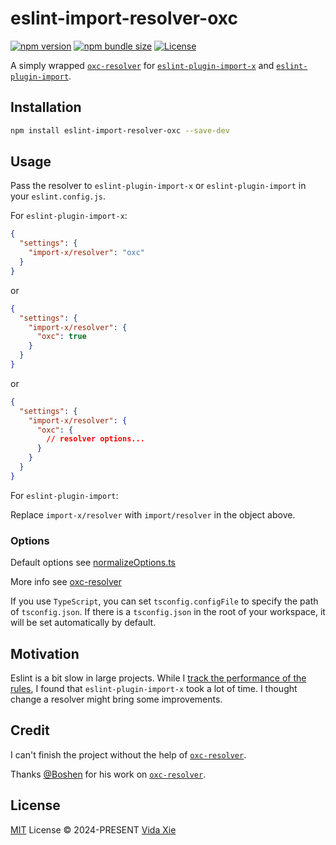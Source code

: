 # eslint-import-resolver-oxc

[![npm version][npm-version-src]][npm-version-href]
[![npm bundle size][npm-bundle-size-src]][npm-bundle-size-href]
[![License][license-src]][license-href]

A simply wrapped [`oxc-resolver`](https://github.com/oxc-project/oxc-resolver) for [`eslint-plugin-import-x`](https://github.com/un-ts/eslint-plugin-import-x) and [`eslint-plugin-import`](https://github.com/import-js/eslint-plugin-import).

## Installation

```bash
npm install eslint-import-resolver-oxc --save-dev
```

## Usage

Pass the resolver to `eslint-plugin-import-x` or `eslint-plugin-import` in your `eslint.config.js`.

For `eslint-plugin-import-x`:
```json
{
  "settings": {
    "import-x/resolver": "oxc"
  }
}
```
or
```json
{
  "settings": {
    "import-x/resolver": {
      "oxc": true
    }
  }
}
```
or
```json
{
  "settings": {
    "import-x/resolver": {
      "oxc": {
        // resolver options...
      }
    }
  }
}
```

For `eslint-plugin-import`:

Replace `import-x/resolver` with `import/resolver` in the object above.

### Options

Default options see [normalizeOptions.ts](./src/normalizeOptions.ts)

More info see [oxc-resolver](https://github.com/oxc-project/oxc-resolver?tab=readme-ov-file#options)

If you use `TypeScript`, you can set `tsconfig.configFile` to specify the path of `tsconfig.json`. If there is a `tsconfig.json` in the root of your workspace, it will be set automatically by default.

## Motivation

Eslint is a bit slow in large projects. While I [track the performance of the rules](https://eslint.org/docs/latest/extend/custom-rules#profile-rule-performance), I found that `eslint-plugin-import-x` took a lot of time. I thought change a resolver might bring some improvements.

## Credit

I can't finish the project without the help of [`oxc-resolver`](https://github.com/oxc-project/oxc-resolver).

Thanks [@Boshen](https://github.com/Boshen) for his work on [`oxc-resolver`](https://github.com/oxc-project/oxc-resolver).

## License

[MIT](./LICENSE) License &copy; 2024-PRESENT [Vida Xie](https://github.com/9romise)

[npm-version-src]: https://img.shields.io/npm/v/eslint-import-resolver-oxc?color=91ede9
[npm-version-href]: https://npmjs.com/package/eslint-import-resolver-oxc
[npm-bundle-size-src]: https://img.shields.io/npm/unpacked-size/eslint-import-resolver-oxc?color=91ede9
[npm-bundle-size-href]: https://npmjs.com/package/eslint-import-resolver-oxc
[license-src]: https://img.shields.io/npm/l/eslint-import-resolver-oxc?color=91ede9
[license-href]: https://opensource.org/licenses/MIT
[oxc-resolver-link]: [`oxc-resolver`](https://github.com/oxc-project/oxc-resolver)
